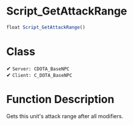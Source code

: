 # Script_GetAttackRange
```js
float Script_GetAttackRange()
```
# Class
✔ `Server: CDOTA_BaseNPC`  
✔ `Client: C_DOTA_BaseNPC`  

# Function Description
Gets this unit's attack range after all modifiers.

